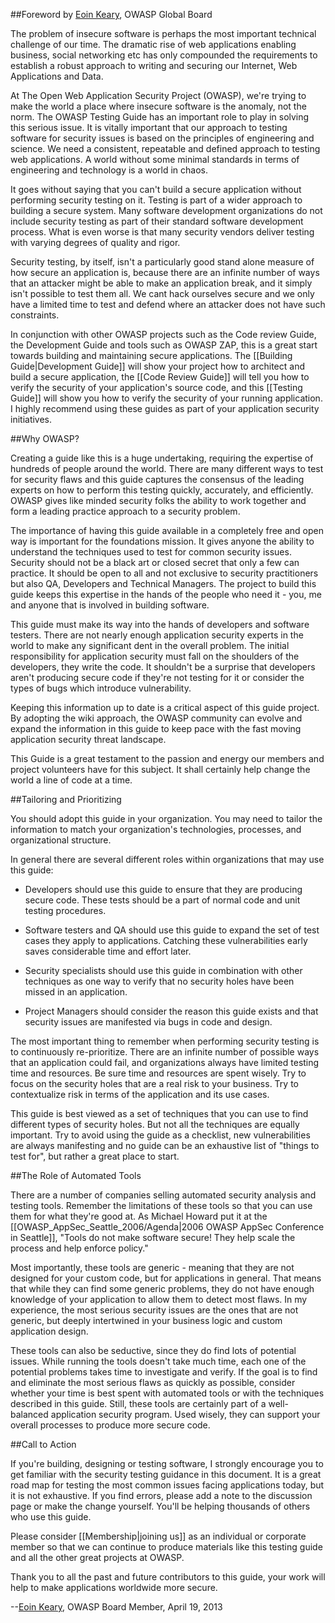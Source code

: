 ##Foreword by [Eoin Keary](https://www.owasp.org/index.php/Eoin_Keary "Eoin Keary"), OWASP Global Board

The problem of insecure software is perhaps the most important technical challenge of our time. The dramatic rise of web applications enabling business, social networking etc has only compounded the requirements to establish a robust approach to writing and securing our Internet, Web Applications and Data. 


At The Open Web Application Security Project (OWASP), we're trying to make the world a place where insecure software is the anomaly, not the norm. The OWASP Testing Guide has an important role to play in solving this serious issue. It is vitally important that our approach to testing software for security issues is based on the principles of engineering and science. We need a consistent, repeatable and defined approach to testing web applications. A world without some minimal standards in terms of engineering and technology is a world in chaos. 


It goes without saying that you can't build a secure application without performing security testing on it. Testing is part of a wider approach to building a secure system. Many software development organizations do not include security testing as part of their standard software development process. What is even worse is that many security vendors deliver testing with varying degrees of quality and rigor. 


Security testing, by itself, isn't a particularly good stand alone measure of how secure an application is, because there are an infinite number of ways that an attacker might be able to make an application break, and it simply isn't possible to test them all. We cant hack ourselves secure and we only have a limited time to test and defend where an attacker does not have such constraints. 


In conjunction with other OWASP projects such as the Code review Guide, the Development Guide and tools such as OWASP ZAP, this is  a great start towards building and maintaining secure applications. The [[Building Guide|Development Guide]] will show your project how to architect and build a secure application, the [[Code Review Guide]] will tell you how to verify the security of your application's source code, and this [[Testing Guide]] will show you how to verify the security of your running application. I highly recommend using these guides as part of your application security initiatives.


##Why OWASP?

Creating a guide like this is a huge undertaking, requiring the expertise of hundreds of people around the world. There are many different ways to test for security flaws and this guide captures the consensus of the leading experts on how to perform this testing quickly, accurately, and efficiently. OWASP gives like minded security folks the ability to work together and form a leading practice approach to a security problem.


The importance of having this guide available in a completely free and open way is important for the foundations mission. It gives anyone the ability to understand the techniques used to test for common security issues. Security should not be a black art or closed secret that only a few can practice. It should be open to all and not exclusive to security practitioners but also QA, Developers and Technical Managers. The project to build this guide keeps this expertise in the hands of the people who need it - you, me and anyone that is involved in building software.


This guide must make its way into the hands of developers and software testers. There are not nearly enough application security experts in the world to make any significant dent in the overall problem. The initial responsibility for application security must fall on the shoulders of the developers, they write the code. It shouldn't be a surprise that developers aren't producing secure code if they're not testing for it or consider the types of bugs which introduce vulnerability.


Keeping this information up to date is a critical aspect of this guide project. By adopting the wiki approach, the OWASP community can evolve and expand the information in this guide to keep pace with the fast moving application security threat landscape.


This Guide is a great testament to the passion and energy our members and project volunteers have for this subject. It shall certainly help change the world a line of code at a time.


##Tailoring and Prioritizing

You should adopt this guide in your organization. You may need to tailor the information to match your organization's technologies, processes, and organizational structure.  


In general there are several different roles within organizations that may use this guide:

* Developers should use this guide to ensure that they are producing secure code. These tests should be a part of normal code and unit testing procedures.

* Software testers  and QA should use this guide to expand the set of test cases they apply to applications. Catching these vulnerabilities early saves considerable time and effort later.

* Security specialists should use this guide in combination with other techniques as one way to verify that no security holes have been missed in an application.

* Project Managers should consider the reason this guide exists and that security issues are manifested via bugs in code and design.


The most important thing to remember when performing security testing is to continuously re-prioritize. There are an infinite number of possible ways that an application could fail, and organizations always have limited testing time and resources. Be sure time and resources are spent wisely. Try to focus on the security holes that are a real risk to your business. Try to contextualize risk in terms of the application and its use cases.


This guide is best viewed as a set of techniques that you can use to find different types of security holes. But not all the techniques are equally important. Try to avoid using the guide as a checklist, new vulnerabilities are always manifesting and no guide can be an exhaustive list of "things to test for", but rather a great place to start.


##The Role of Automated Tools

There are a number of companies selling automated security analysis and testing tools. Remember the limitations of these tools so that you can use them for what they're good at. As Michael Howard put it at the [[OWASP_AppSec_Seattle_2006/Agenda|2006 OWASP AppSec Conference in Seattle]], "Tools do not make software secure! They help scale the process and help enforce policy."


Most importantly, these tools are generic - meaning that they are not designed for your custom code, but for applications in general. That means that while they can find some generic problems, they do not have enough knowledge of your application to allow them to detect most flaws. In my experience, the most serious security issues are the ones that are not generic, but deeply intertwined in your business logic and custom application design.


These tools can also be seductive, since they do find lots of potential issues. While running the tools doesn't take much time, each one of the potential problems takes time to investigate and verify. If the goal is to find and eliminate the most serious flaws as quickly as possible, consider whether your time is best spent with automated tools or with the techniques described in this guide. Still, these tools are certainly part of a well-balanced application security program. Used wisely, they can support your overall processes to produce more secure code.


##Call to Action

If you're building, designing or testing software, I strongly encourage you to get familiar with the security testing guidance in this document. It is a great road map for testing the most common issues facing applications today, but it is not exhaustive. If you find errors, please add a note to the discussion page or make the change yourself. You'll be helping thousands of others who use this guide.


Please consider [[Membership|joining us]] as an individual or corporate member so that we can continue to produce materials like this testing guide and all the other great projects at OWASP.


Thank you to all the past and future contributors to this guide, your work will help to make applications worldwide more secure.

--[Eoin Keary](https://www.owasp.org/index.php/Eoin_Keary "Eoin Keary"), OWASP Board Member, April 19, 2013 
